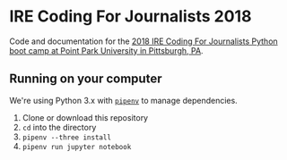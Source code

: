 # IRE Coding For Journalists 2018
Code and documentation for the [2018 IRE Coding For Journalists Python boot camp at Point Park University in Pittsburgh, PA](https://ire.org/events-and-training/event/4020/).

## Running on your computer
We're using Python 3.x with [`pipenv`](https://docs.pipenv.org/) to manage dependencies.

1. Clone or download this repository
2. `cd` into the directory
3. `pipenv --three install`
4. `pipenv run jupyter notebook`